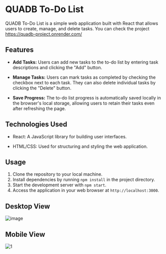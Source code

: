 # QUADB To-Do List

QUADB To-Do List is a simple web application built with React that allows users to create, manage, and delete tasks.
You can check the project 
https://quadb-project.onrender.com/

## Features

- **Add Tasks:** Users can add new tasks to the to-do list by entering task descriptions and clicking the "Add" button.

- **Manage Tasks:** Users can mark tasks as completed by checking the checkbox next to each task. They can also delete individual tasks by clicking the "Delete" button.

- **Save Progress:** The to-do list progress is automatically saved locally in the browser's local storage, allowing users to retain their tasks even after refreshing the page.

## Technologies Used

- React: A JavaScript library for building user interfaces.

- HTML/CSS: Used for structuring and styling the web application.

## Usage

1. Clone the repository to your local machine.
2. Install dependencies by running `npm install` in the project directory.
3. Start the development server with `npm start`.
4. Access the application in your web browser at `http://localhost:3000`.

## Desktop View

![image](https://github.com/Easwanth176/quadb_project/assets/103351652/82784087-32a8-4041-a03a-e0888b587a84)


## Mobile View

![1](https://github.com/Easwanth176/quadb_project/assets/103351652/45daf1ef-a4b2-4d9f-8997-91a791659232)
